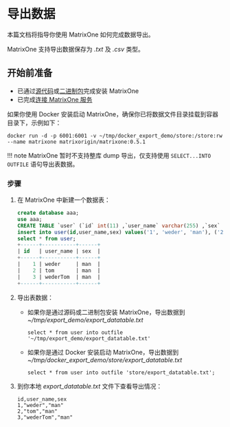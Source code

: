 # 导出数据

本篇文档将指导你使用 MatrixOne 如何完成数据导出。

MatrixOne 支持导出数据保存为 *.txt* 及 *.csv* 类型。

## 开始前准备

- 已通过[源代码](https://docs.matrixorigin.io/cn/0.5.0/MatrixOne/Get-Started/install-standalone-matrixone/#1)或[二进制包](https://docs.matrixorigin.io/cn/0.5.0/MatrixOne/Get-Started/install-standalone-matrixone/#2)完成安装 MatrixOne
- 已完成[连接 MatrixOne 服务](../../Get-Started/connect-to-matrixone-server.md)

如果你使用 Docker 安装启动 MatrixOne，确保你已将数据文件目录挂载到容器目录下，示例如下：

```
docker run -d -p 6001:6001 -v ~/tmp/docker_export_demo/store:/store:rw --name matrixone matrixorigin/matrixone:0.5.1
```

!!! note
    MatrixOne 暂时不支持整库 dump 导出，仅支持使用 `SELECT...INTO OUTFILE` 语句导出表数据。

### 步骤

1. 在 MatrixOne 中新建一个数据表：

    ```sql
    create database aaa;
    use aaa;
    CREATE TABLE `user` (`id` int(11) ,`user_name` varchar(255) ,`sex` varchar(255));
    insert into user(id,user_name,sex) values('1', 'weder', 'man'), ('2', 'tom', 'man'), ('3', 'wederTom', 'man');
    select * from user;
    +------+-----------+------+
    | id   | user_name | sex  |
    +------+-----------+------+
    |    1 | weder     | man  |
    |    2 | tom       | man  |
    |    3 | wederTom  | man  |
    +------+-----------+------+
    ```

2. 导出表数据：

    - 如果你是通过源码或二进制包安装 MatrixOne，导出数据到 *~/tmp/export_demo/export_datatable.txt*

       ```
       select * from user into outfile '~/tmp/export_demo/export_datatable.txt'
       ```

    - 如果你是通过 Docker 安装启动 MatrixOne，导出数据到 *~/tmp/docker_export_demo/store/export_datatable.txt*

       ```
       select * from user into outfile 'store/export_datatable.txt';
       ```

3. 到你本地 *export_datatable.txt* 文件下查看导出情况：

    ```
    id,user_name,sex
    1,"weder","man"
    2,"tom","man"
    3,"wederTom","man"
    ```
